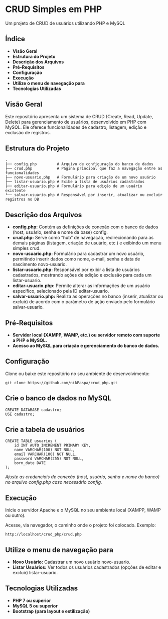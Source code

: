 # CRUD Simples em PHP

Um projeto de CRUD de usuários utilizando PHP e MySQL
## Índice
* **Visão Geral**
* **Estrutura do Projeto**
* **Descrição dos Arquivos**
* **Pré-Requisitos**
* **Configuração**
* **Execução**
* **Utilize o menu de navegação para**
* **Tecnologias Utilizadas**

## Visão Geral
Este repositório apresenta um sistema de CRUD (Create, Read, Update, Delete) para gerenciamento de usuários, desenvolvido em PHP com MySQL. Ele oferece funcionalidades de cadastro, listagem, edição e exclusão de registros.

## Estrutura do Projeto

```
.
├── config.php         # Arquivo de configuração do banco de dados
├── crud.php           # Página principal que faz a navegação entre as funcionalidades
├── novo-usuario.php   # Formulário para criação de um novo usuário
├── listar-usuario.php # Exibe a lista de usuários cadastrados
├── editar-usuario.php # Formulário para edição de um usuário existente
└── salvar-usuario.php # Responsável por inserir, atualizar ou excluir registros no DB
```

## Descrição dos Arquivos
* **config.php:** Contém as definições de conexão com o banco de dados (host, usuário, senha e nome da base) config.
* **crud.php:** Serve como “hub” de navegação, redirecionando para as demais páginas (listagem, criação de usuário, etc.) e exibindo um menu simples crud.
* **novo-usuario.php:** Formulário para cadastrar um novo usuário, permitindo inserir dados como nome, e-mail, senha e data de nascimento novo-usuario.
* **listar-usuario.php:** Responsável por exibir a lista de usuários cadastrados, mostrando ações de edição e exclusão para cada um listar-usuario.
* **editar-usuario.php:** Permite alterar as informações de um usuário específico, selecionado pela ID editar-usuario.
* **salvar-usuario.php:** Realiza as operações no banco (inserir, atualizar ou excluir) de acordo com o parâmetro de ação enviado pelo formulário salvar-usuario.

## Pré-Requisitos
* **Servidor local (XAMPP, WAMP, etc.) ou servidor remoto com suporte a PHP e MySQL.**
* **Acesso ao MySQL para criação e gerenciamento do banco de dados.**

## Configuração
Clone ou baixe este repositório no seu ambiente de desenvolvimento:
```
git clone https://github.com/nikPaspa/crud_php.git
```

## Crie o banco de dados no MySQL
```
CREATE DATABASE cadastro;
USE cadastro;
```

## Crie a tabela de usuários

```
CREATE TABLE usuarios (
    id INT AUTO_INCREMENT PRIMARY KEY,
    name VARCHAR(100) NOT NULL,
    email VARCHAR(100) NOT NULL,
    password VARCHAR(255) NOT NULL,
    born_date DATE
);
```
*Ajuste as credenciais de conexão (host, usuário, senha e nome do banco) no arquivo config.php caso necessário config.*

## Execução
Inicie o servidor Apache e o MySQL no seu ambiente local (XAMPP, WAMP ou outro).

Acesse, via navegador, o caminho onde o projeto foi colocado. Exemplo:
```
http://localhost/crud_php/crud.php
```

## Utilize o menu de navegação para
* **Novo Usuário:** Cadastrar um novo usuário novo-usuario.
* **Listar Usuários:** Ver todos os usuários cadastrados (opções de editar e excluir) listar-usuario.

## Tecnologias Utilizadas
* **PHP 7 ou superior**
* **MySQL 5 ou superior**
* **Bootstrap (para layout e estilização)**
